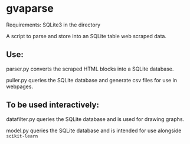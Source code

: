 # gvaparse
Requirements: SQLite3 in the directory

A script to parse and store into an SQLite table web scraped data.

Use:
---
parser.py converts the scraped HTML blocks into a SQLite database.

puller.py queries the SQLite database and generate csv files for use in webpages.

To be used interactively:
---
datafilter.py queries the SQLite database and is used for drawing graphs.

model.py queries the SQLite database and is intended for use alongside `scikit-learn`
